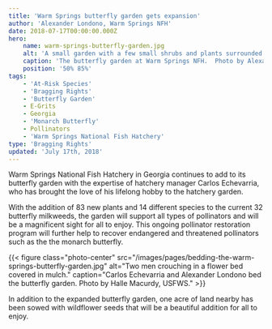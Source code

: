 ```yaml
---
title: 'Warm Springs butterfly garden gets expansion'
author: 'Alexander Londono, Warm Springs NFH'
date: 2018-07-17T00:00:00.000Z
hero:
    name: warm-springs-butterfly-garden.jpg
    alt: 'A small garden with a few small shrubs and plants surrounded by concrete pavers.'
    caption: 'The butterfly garden at Warm Springs NFH.  Photo by Alexander Londono, USFWS.'
    position: '50% 85%'
tags:
    - 'At-Risk Species'
    - 'Bragging Rights'
    - 'Butterfly Garden'
    - E-Grits
    - Georgia
    - 'Monarch Butterfly'
    - Pollinators
    - 'Warm Springs National Fish Hatchery'
type: 'Bragging Rights'
updated: 'July 17th, 2018'
---
```


Warm Springs National Fish Hatchery in Georgia  continues to add to its butterfly garden with the expertise of hatchery manager Carlos Echevarria, who has brought the love of his lifelong hobby to the hatchery garden.

With the addition of 83 new plants and 14 different species to the current  32 butterfly milkweeds, the garden will support all types of pollinators and will be a magnificent sight for all to enjoy. This ongoing pollinator restoration program will further help to recover endangered and threatened pollinators such as the the monarch butterfly.

{{< figure class="photo-center" src="/images/pages/bedding-the-warm-springs-butterfly-garden.jpg" alt="Two men crouching in a flower bed covered in mulch." caption="Carlos Echevarria and Alexander Londono bed the butterfly garden.  Photo by Halle Macurdy, USFWS." >}}

In addition to the expanded butterfly garden, one acre of land nearby  has been sowed with wildflower seeds that will be a beautiful addition for all to enjoy.
